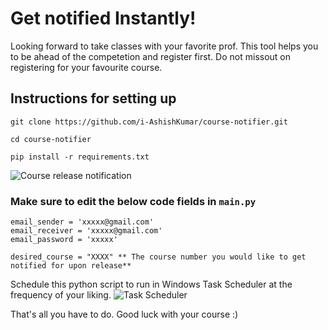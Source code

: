 # Get notified Instantly!
Looking forward to take classes with your favorite prof. This tool helps you to be ahead of the competetion and register first.
Do not missout on registering for your favourite course.

## Instructions for setting up

`git clone https://github.com/i-AshishKumar/course-notifier.git`

`cd course-notifier`

`pip install -r requirements.txt`

![Course release notification](https://i.ibb.co/GR2Hz2s/course-release-notification.jpg)

### Make sure to edit the below code fields in `main.py`

```
email_sender = 'xxxxx@gmail.com'
email_receiver = 'xxxxx@gmail.com'
email_password = 'xxxxx'
```
```
desired_course = "XXXX" ** The course number you would like to get notified for upon release**
```
Schedule this python script to run in Windows Task Scheduler at the frequency of your liking.
![Task Scheduler](https://i.ibb.co/r2RGVYq/course-task-scheduler.png)

That's all you have to do. Good luck with your course :)